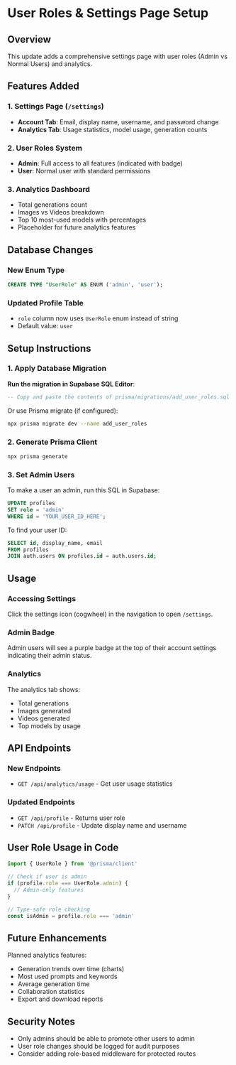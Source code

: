 # User Roles & Settings Page Setup

## Overview

This update adds a comprehensive settings page with user roles (Admin vs Normal Users) and analytics.

## Features Added

### 1. Settings Page (`/settings`)
- **Account Tab**: Email, display name, username, and password change
- **Analytics Tab**: Usage statistics, model usage, generation counts

### 2. User Roles System
- **Admin**: Full access to all features (indicated with badge)
- **User**: Normal user with standard permissions

### 3. Analytics Dashboard
- Total generations count
- Images vs Videos breakdown
- Top 10 most-used models with percentages
- Placeholder for future analytics features

## Database Changes

### New Enum Type
```sql
CREATE TYPE "UserRole" AS ENUM ('admin', 'user');
```

### Updated Profile Table
- `role` column now uses `UserRole` enum instead of string
- Default value: `user`

## Setup Instructions

### 1. Apply Database Migration

**Run the migration in Supabase SQL Editor**:
```sql
-- Copy and paste the contents of prisma/migrations/add_user_roles.sql
```

Or use Prisma migrate (if configured):
```bash
npx prisma migrate dev --name add_user_roles
```

### 2. Generate Prisma Client

```bash
npx prisma generate
```

### 3. Set Admin Users

To make a user an admin, run this SQL in Supabase:
```sql
UPDATE profiles 
SET role = 'admin' 
WHERE id = 'YOUR_USER_ID_HERE';
```

To find your user ID:
```sql
SELECT id, display_name, email 
FROM profiles 
JOIN auth.users ON profiles.id = auth.users.id;
```

## Usage

### Accessing Settings
Click the settings icon (cogwheel) in the navigation to open `/settings`.

### Admin Badge
Admin users will see a purple badge at the top of their account settings indicating their admin status.

### Analytics
The analytics tab shows:
- Total generations
- Images generated
- Videos generated  
- Top models by usage

## API Endpoints

### New Endpoints
- `GET /api/analytics/usage` - Get user usage statistics

### Updated Endpoints
- `GET /api/profile` - Returns user role
- `PATCH /api/profile` - Update display name and username

## User Role Usage in Code

```typescript
import { UserRole } from '@prisma/client'

// Check if user is admin
if (profile.role === UserRole.admin) {
  // Admin-only features
}

// Type-safe role checking
const isAdmin = profile.role === 'admin'
```

## Future Enhancements

Planned analytics features:
- Generation trends over time (charts)
- Most used prompts and keywords
- Average generation time
- Collaboration statistics
- Export and download reports

## Security Notes

- Only admins should be able to promote other users to admin
- User role changes should be logged for audit purposes
- Consider adding role-based middleware for protected routes

